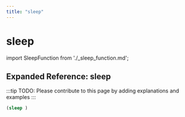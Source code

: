 ```yaml
---
title: "sleep"
---
```


# sleep

import SleepFunction from './_sleep_function.md';

<SleepFunction />

## Expanded Reference: sleep

:::tip
TODO: Please contribute to this page by adding explanations and examples
:::

```lisp
(sleep )
```
